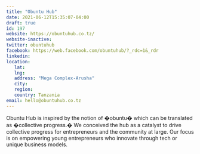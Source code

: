 ```yaml
---
title: "Obuntu Hub"
date: 2021-06-12T15:35:07-04:00
draft: true
id: 197
website: https://obuntuhub.co.tz/
website-inactive: 
twitter: obuntuhub
facebook: https://web.facebook.com/obuntuhub/?_rdc=1&_rdr
linkedin: 
location: 
   lat: 
   lng: 
   address: "Mega Complex-Arusha"
   city: 
   region: 
   country: Tanzania
email: hello@obuntuhub.co.tz
---
```

Obuntu Hub is inspired by the notion of �obuntu� which can be translated as �collective progress.� We conceived the hub as a catalyst to drive collective progress for entrepreneurs and the community at large. Our focus is on empowering young entrepreneurs who innovate through tech or unique business models. 
